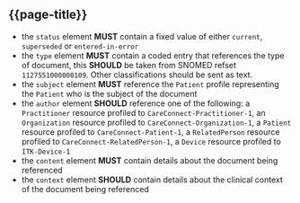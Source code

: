 ## {{page-title}}

- the `status` element **MUST** contain a fixed value of either `current`, `superseded` or `entered-in-error`
- the `type` element **MUST** contain a coded entry that references the type of document, this **SHOULD** be taken from SNOMED refset `1127551000000109`. Other classifications should be sent as text.
- the `subject` element **MUST** reference the `Patient` profile representing the `Patient` who is the subject of the document
- the `author` element **SHOULD** reference one of the following: a `Practitioner` resource profiled to `CareConnect-Practitioner-1`, an `Organization` resource profiled to `CareConnect-Organization-1`, a `Patient` resource profiled to `CareConnect-Patient-1`, a `RelatedPerson` resource profiled to `CareConnect-RelatedPerson-1`, a `Device` resource profiled to `ITK-Device-1`
- the `content` element **MUST** contain details about the document being referenced
- the `context` element **SHOULD** contain details about the clinical context of the document being referenced